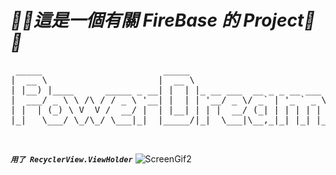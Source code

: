 #  ***🦣🐘這是一個有關 FireBase 的 Project🦣🐘***

<pre>
 _____                       _____                           __  __ _             
|  __ \                     |  __ \                         |  \/  (_)            
| |__) |____      _____ _ __| |  | |_ __ ___  __ _ _ __ ___ | \  / |_ _ __   __ _ 
|  ___/ _ \ \ /\ / / _ \ '__| |  | | '__/ _ \/ _` | '_ ` _ \| |\/| | | '_ \ / _` |
| |  | (_) \ V  V /  __/ |  | |__| | | |  __/ (_| | | | | | | |  | | | | | | (_| |
|_|   \___/ \_/\_/ \___|_|  |_____/|_|  \___|\__,_|_| |_| |_|_|  |_|_|_| |_|\__, |
                                                                             __/ |
                                                                            |___/ 
</pre>

***`用了 RecyclerView.ViewHolder`***
![ScreenGif2](https://user-images.githubusercontent.com/109954610/215160904-008e0158-c99d-4ddc-8849-fae1819f226b.gif)



